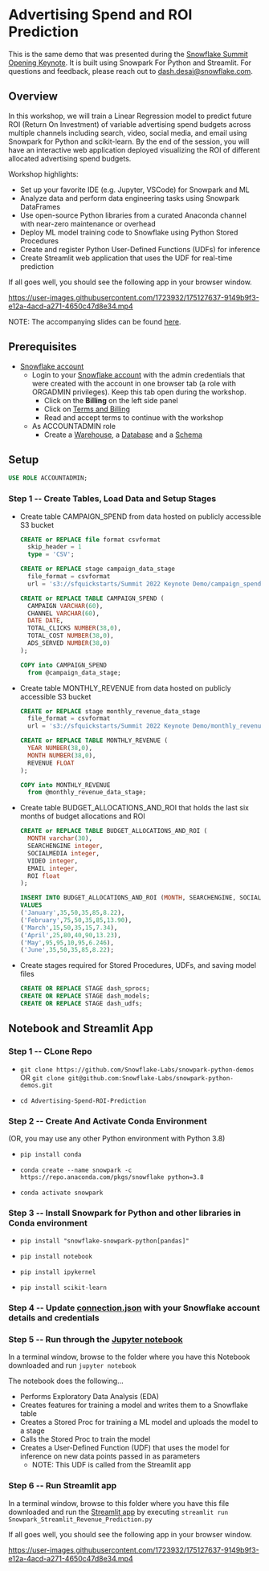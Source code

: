 # Advertising Spend and ROI Prediction

This is the same demo that was presented during the [Snowflake Summit Opening Keynote](https://events.snowflake.com/summit/agenda/session/849836). It is built using Snowpark For Python and Streamlit. For questions and feedback, please reach out to <dash.desai@snowflake.com>.

## Overview

In this workshop, we will train a Linear Regression model to predict future ROI (Return On Investment) of variable advertising spend budgets across multiple channels including search, video, social media, and email using Snowpark for Python and scikit-learn. By the end of the session, you will have an interactive web application deployed visualizing the ROI of different allocated advertising spend budgets.

Workshop highlights:

* Set up your favorite IDE (e.g. Jupyter, VSCode) for Snowpark and ML
* Analyze data and perform data engineering tasks using Snowpark DataFrames
* Use open-source Python libraries from a curated Anaconda channel with near-zero maintenance or overhead
* Deploy ML model training code to Snowflake using Python Stored Procedures
* Create and register Python User-Defined Functions (UDFs) for inference
* Create Streamlit web application that uses the UDF for real-time prediction

If all goes well, you should see the following app in your browser window.

https://user-images.githubusercontent.com/1723932/175127637-9149b9f3-e12a-4acd-a271-4650c47d8e34.mp4

NOTE: The accompanying slides can be found [here](https://github.com/Snowflake-Labs/snowpark-python-demos/blob/main/Advertising-Spend-ROI-Prediction/PyCon_2022_Snowpark_for_Python_Streamlit_Workshop_Dash.pdf).

## Prerequisites

* [Snowflake account](https://signup.snowflake.com/)
  * Login to your [Snowflake account](https://app.snowflake.com/) with the admin credentials that were created with the account in one browser tab (a role with ORGADMIN privileges). Keep this tab open during the workshop.
    * Click on the **Billing** on the left side panel
    * Click on [Terms and Billing](https://app.snowflake.com/terms-and-billing)
    * Read and accept terms to continue with the workshop
  * As ACCOUNTADMIN role
    * Create a [Warehouse](https://docs.snowflake.com/en/sql-reference/sql/create-warehouse.html), a [Database](https://docs.snowflake.com/en/sql-reference/sql/create-database.html) and a [Schema](https://docs.snowflake.com/en/sql-reference/sql/create-schema.html)

## Setup

  ```sql
  USE ROLE ACCOUNTADMIN;
  ```

### **Step 1** -- Create Tables, Load Data and Setup Stages

* Create table CAMPAIGN_SPEND from data hosted on publicly accessible S3 bucket

  ```sql
  CREATE or REPLACE file format csvformat
    skip_header = 1
    type = 'CSV';

  CREATE or REPLACE stage campaign_data_stage
    file_format = csvformat
    url = 's3://sfquickstarts/Summit 2022 Keynote Demo/campaign_spend/';

  CREATE or REPLACE TABLE CAMPAIGN_SPEND (
    CAMPAIGN VARCHAR(60), 
    CHANNEL VARCHAR(60),
    DATE DATE,
    TOTAL_CLICKS NUMBER(38,0),
    TOTAL_COST NUMBER(38,0),
    ADS_SERVED NUMBER(38,0)
  );

  COPY into CAMPAIGN_SPEND
    from @campaign_data_stage;
  ```

* Create table MONTHLY_REVENUE from data hosted on publicly accessible S3 bucket

  ```sql
  CREATE or REPLACE stage monthly_revenue_data_stage
    file_format = csvformat
    url = 's3://sfquickstarts/Summit 2022 Keynote Demo/monthly_revenue/';

  CREATE or REPLACE TABLE MONTHLY_REVENUE (
    YEAR NUMBER(38,0),
    MONTH NUMBER(38,0),
    REVENUE FLOAT
  );

  COPY into MONTHLY_REVENUE
    from @monthly_revenue_data_stage;
  ```

* Create table BUDGET_ALLOCATIONS_AND_ROI that holds the last six months of budget allocations and ROI

  ```sql
  CREATE or REPLACE TABLE BUDGET_ALLOCATIONS_AND_ROI (
    MONTH varchar(30),
    SEARCHENGINE integer,
    SOCIALMEDIA integer,
    VIDEO integer,
    EMAIL integer,
    ROI float
  );

  INSERT INTO BUDGET_ALLOCATIONS_AND_ROI (MONTH, SEARCHENGINE, SOCIALMEDIA, VIDEO, EMAIL, ROI)
  VALUES
  ('January',35,50,35,85,8.22),
  ('February',75,50,35,85,13.90),
  ('March',15,50,35,15,7.34),
  ('April',25,80,40,90,13.23),
  ('May',95,95,10,95,6.246),
  ('June',35,50,35,85,8.22);
  ```

* Create stages required for Stored Procedures, UDFs, and saving model files

  ```sql
  CREATE OR REPLACE STAGE dash_sprocs;
  CREATE OR REPLACE STAGE dash_models;
  CREATE OR REPLACE STAGE dash_udfs;
  ```

## Notebook and Streamlit App

### **Step 1** -- CLone Repo

* `git clone https://github.com/Snowflake-Labs/snowpark-python-demos` OR `git clone git@github.com:Snowflake-Labs/snowpark-python-demos.git`

* `cd Advertising-Spend-ROI-Prediction`

### **Step 2** -- Create And Activate Conda Environment

(OR, you may use any other Python environment with Python 3.8) 

* `pip install conda`
  
* `conda create --name snowpark -c https://repo.anaconda.com/pkgs/snowflake python=3.8`

* `conda activate snowpark`

### **Step 3** -- Install Snowpark for Python and other libraries in Conda environment

* `pip install "snowflake-snowpark-python[pandas]"`

* `pip install notebook`

* `pip install ipykernel`

* `pip install scikit-learn`

### **Step 4** -- Update [connection.json](connection.json) with your Snowflake account details and credentials

### **Step 5** -- Run through the [Jupyter notebook](Snowpark_For_Python.ipynb)

In a terminal window, browse to the folder where you have this Notebook downloaded and run `jupyter notebook`

The notebook does the following...

* Performs Exploratory Data Analysis (EDA)
* Creates features for training a model and writes them to a Snowflake table
* Creates a Stored Proc for training a ML model and uploads the model to a stage
* Calls the Stored Proc to train the model
* Creates a User-Defined Function (UDF) that uses the model for inference on new data points passed in as parameters
  * NOTE: This UDF is called from the Streamlit app

### **Step 6** -- Run Streamlit app

In a terminal window, browse to this folder where you have this file downloaded and run the [Streamlit app](Snowpark_Streamlit_Revenue_Prediction.py) by executing `streamlit run Snowpark_Streamlit_Revenue_Prediction.py`

If all goes well, you should see the following app in your browser window.

https://user-images.githubusercontent.com/1723932/175127637-9149b9f3-e12a-4acd-a271-4650c47d8e34.mp4
